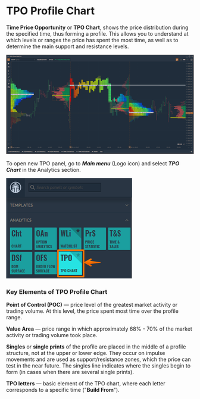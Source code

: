 # TPO Profile Chart

**Time Price Opportunity** or **TPO Chart**, shows the price distribution during the specified time, thus forming a profile. This allows you to understand at which levels or ranges the price has spent the most time, as well as to determine the main support and resistance levels.

![TPO Profile Chart \(Market Profile\) general view in Quantower platform](../.gitbook/assets/tpo-profile-chart-general-view.png)

To open new TPO panel, go to _**Main menu**_ \(Logo icon\) and select _**TPO Chart**_ in the Analytics section.

![Open TPO Chart panel via Main menu](../.gitbook/assets/tpo_start.png)

### Key Elements of TPO Profile Chart

**Point of Control \(POC\)** — price level of the greatest market activity or trading volume. At this level, the price spent most time over the profile range.

**Value Area** — price range in which approximately 68% - 70% of the market activity or trading volume took place.

**Singles** or **single prints** of the profile are placed in the middle of a profile structure, not at the upper or lower edge. They occur on impulse movements and are used as support/resistance zones, which the price can test in the near future. The singles line indicates where the singles begin to form \(in cases when there are several single prints\).

**TPO letters** — basic element of the TPO chart, where each letter corresponds to a specific time \("**Build From**"\).

